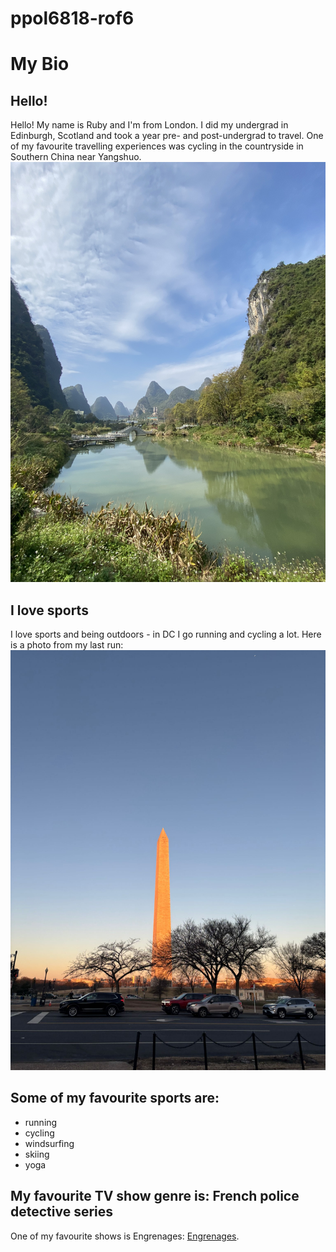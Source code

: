 # ppol6818-rof6
# My Bio 

## Hello! 
Hello! My name is Ruby and I'm from London. I did my undergrad in Edinburgh, Scotland and took a year pre- and post-undergrad to travel. One of my favourite travelling experiences was cycling in the countryside in Southern China near Yangshuo. 
![Yangshuo Picture](./Images/one.jpeg)

## I love sports 
I love sports and being outdoors - in DC I go running and cycling a lot. 
Here is a photo from my last run: 
![DC Run Picture](./Images/run.jpg)

## Some of my favourite sports are: 
- running
- cycling
- windsurfing
- skiing 
- yoga 

## My favourite TV show genre is: French police detective series 
One of my favourite shows is Engrenages: [Engrenages](https://en.wikipedia.org/wiki/Spiral_(TV_series)).



